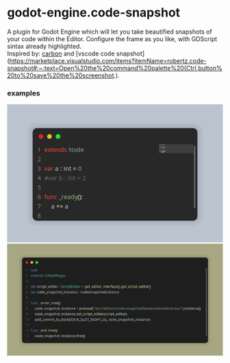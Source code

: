 # godot-engine.code-snapshot
A plugin for Godot Engine which will let you take beautified snapshots of your code within the Editor.  Configure the frame as you like, with GDScript sintax already highlighted.  
Inspired by: [carbon](https://carbon.now.sh/) and [vscode code snapshot](https://marketplace.visualstudio.com/items?itemName=robertz.code-snapshot#:~:text=Open%20the%20command%20palette%20(Ctrl,button%20to%20save%20the%20screenshot.).

### examples
![example_1](imgs/screenshot.png)
![example_2](imgs/screenshot_2.png)
